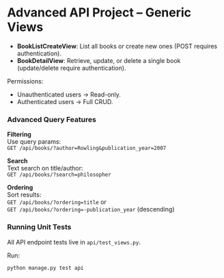 # Advanced API Project – Generic Views

- **BookListCreateView**: List all books or create new ones (POST requires authentication).
- **BookDetailView**: Retrieve, update, or delete a single book (update/delete require authentication).

Permissions:  
- Unauthenticated users → Read-only.
- Authenticated users → Full CRUD.

### Advanced Query Features

**Filtering**  
Use query params:  
`GET /api/books/?author=Rowling&publication_year=2007`

**Search**  
Text search on title/author:  
`GET /api/books/?search=philosopher`

**Ordering**  
Sort results:  
`GET /api/books/?ordering=title` or  
`GET /api/books/?ordering=-publication_year` (descending)

### Running Unit Tests
All API endpoint tests live in `api/test_views.py`.

Run:
```bash
python manage.py test api
